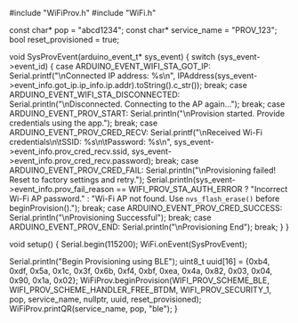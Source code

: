#include "WiFiProv.h"
#include "WiFi.h"

const char* pop = "abcd1234";
const char* service_name = "PROV_123";
bool reset_provisioned = true;

void SysProvEvent(arduino_event_t* sys_event) {
  switch (sys_event->event_id) {
    case ARDUINO_EVENT_WIFI_STA_GOT_IP:
      Serial.printf("\nConnected IP address: %s\n", IPAddress(sys_event->event_info.got_ip.ip_info.ip.addr).toString().c_str());
      break;
    case ARDUINO_EVENT_WIFI_STA_DISCONNECTED:
      Serial.println("\nDisconnected. Connecting to the AP again...");
      break;
    case ARDUINO_EVENT_PROV_START:
      Serial.println("\nProvision started. Provide credentials using the app.");
      break;
    case ARDUINO_EVENT_PROV_CRED_RECV:
      Serial.printf("\nReceived Wi-Fi credentials\n\tSSID: %s\n\tPassword: %s\n", 
                    sys_event->event_info.prov_cred_recv.ssid, 
                    sys_event->event_info.prov_cred_recv.password);
      break;
    case ARDUINO_EVENT_PROV_CRED_FAIL:
      Serial.println("\nProvisioning failed! Reset to factory settings and retry.");
      Serial.println(sys_event->event_info.prov_fail_reason == WIFI_PROV_STA_AUTH_ERROR 
                     ? "Incorrect Wi-Fi AP password." 
                     : "Wi-Fi AP not found. Use `nvs_flash_erase()` before beginProvision().");
      break;
    case ARDUINO_EVENT_PROV_CRED_SUCCESS:
      Serial.println("\nProvisioning Successful");
      break;
    case ARDUINO_EVENT_PROV_END:
      Serial.println("\nProvisioning End");
      break;
  }
}

void setup() {
  Serial.begin(115200);
  WiFi.onEvent(SysProvEvent);

  Serial.println("Begin Provisioning using BLE");
  uint8_t uuid[16] = {0xb4, 0xdf, 0x5a, 0x1c, 0x3f, 0x6b, 0xf4, 0xbf, 0xea, 0x4a, 0x82, 0x03, 0x04, 0x90, 0x1a, 0x02};
  WiFiProv.beginProvision(WIFI_PROV_SCHEME_BLE, WIFI_PROV_SCHEME_HANDLER_FREE_BTDM, WIFI_PROV_SECURITY_1, pop, service_name, nullptr, uuid, reset_provisioned);
  WiFiProv.printQR(service_name, pop, "ble");
}
